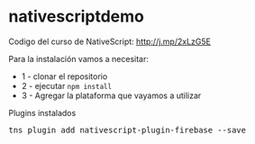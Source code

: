 # nativescriptdemo
Codigo del curso de NativeScript: http://j.mp/2xLzG5E 

Para la instalación vamos a necesitar: 
<ul>
<li>1 - clonar el repositorio 
<li>2 - ejecutar <code>npm install</code>
<li>3 - Agregar la plataforma que vayamos a utilizar
</ul>

Plugins instalados

<pre>
tns plugin add nativescript-plugin-firebase --save
</pre>
